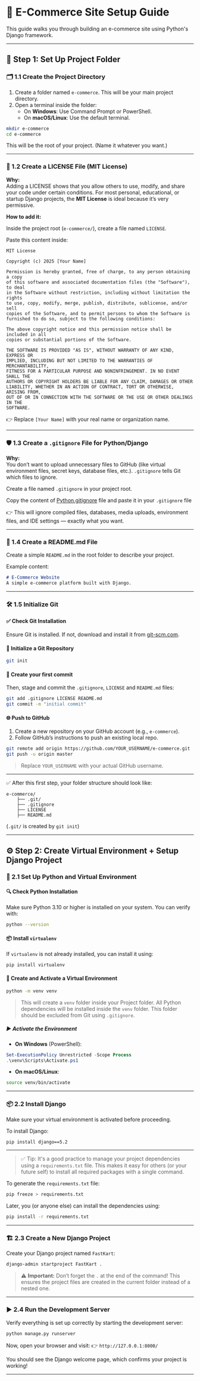 # 🛒 E-Commerce Site Setup Guide

This guide walks you through building an e-commerce site using Python's Django framework.

---

## 🚀 Step 1: Set Up Project Folder

### 🗂️ 1.1 Create the Project Directory

1. Create a folder named `e-commerce`. This will be your main project directory.
2. Open a terminal inside the folder:
   - On **Windows**: Use Command Prompt or PowerShell.
   - On **macOS/Linux**: Use the default terminal.

```bash
mkdir e-commerce
cd e-commerce
```

This will be the root of your project. (Name it whatever you want.)

---

### 📜 1.2 Create a LICENSE File (MIT License)

**Why:**  
Adding a LICENSE shows that you allow others to use, modify, and share your code under certain conditions. For most personal, educational, or startup Django projects, the **MIT License** is ideal because it’s very permissive.

**How to add it:**

Inside the project root (`e-commerce/`), create a file named `LICENSE`.

Paste this content inside:

```plaintext
MIT License

Copyright (c) 2025 [Your Name]

Permission is hereby granted, free of charge, to any person obtaining a copy
of this software and associated documentation files (the "Software"), to deal
in the Software without restriction, including without limitation the rights
to use, copy, modify, merge, publish, distribute, sublicense, and/or sell
copies of the Software, and to permit persons to whom the Software is
furnished to do so, subject to the following conditions:

The above copyright notice and this permission notice shall be included in all
copies or substantial portions of the Software.

THE SOFTWARE IS PROVIDED "AS IS", WITHOUT WARRANTY OF ANY KIND, EXPRESS OR
IMPLIED, INCLUDING BUT NOT LIMITED TO THE WARRANTIES OF MERCHANTABILITY,
FITNESS FOR A PARTICULAR PURPOSE AND NONINFRINGEMENT. IN NO EVENT SHALL THE
AUTHORS OR COPYRIGHT HOLDERS BE LIABLE FOR ANY CLAIM, DAMAGES OR OTHER
LIABILITY, WHETHER IN AN ACTION OF CONTRACT, TORT OR OTHERWISE, ARISING FROM,
OUT OF OR IN CONNECTION WITH THE SOFTWARE OR THE USE OR OTHER DEALINGS IN THE
SOFTWARE.
```

👉 Replace `[Your Name]` with your real name or organization name.

---

### 🛡️ 1.3 Create a `.gitignore` File for Python/Django

**Why:**  
You don’t want to upload unnecessary files to GitHub (like virtual environment files, secret keys, database files, etc.). `.gitignore` tells Git which files to ignore.

Create a file named `.gitignore` in your project root.

Copy the content of [Python.gitignore](https://github.com/github/gitignore/blob/main/Python.gitignore) file and paste it in your `.gitignore` file

👉 This will ignore compiled files, databases, media uploads, environment files, and IDE settings — exactly what you want.

---

### 📝 1.4 Create a README.md File

Create a simple `README.md` in the root folder to describe your project.

Example content:

```markdown
# E-Commerce Website
A simple e-commerce platform built with Django.
```

---

### 🛠️ 1.5 Initialize Git

#### ✅ Check Git Installation

Ensure Git is installed. If not, download and install it from [git-scm.com](https://git-scm.com/downloads).

#### 🔧 Initialize a Git Repository

```bash
git init
```

#### 📄 Create your first commit

Then, stage and commit the `.gitignore`, `LICENSE` and `README.md` files:

```bash
git add .gitignore LICENSE README.md
git commit -m "initial commit"
```

#### 🌐 Push to GitHub

1. Create a new repository on your GitHub account (e.g., `e-commerce`).
2. Follow GitHub’s instructions to push an existing local repo.

```bash
git remote add origin https://github.com/YOUR_USERNAME/e-commerce.git
git push -u origin master
```

> Replace `YOUR_USERNAME` with your actual GitHub username.

---

✅ After this first step, your folder structure should look like:

```plaintext
e-commerce/
    ├── .git/
    ├── .gitignore
    ├── LICENSE
    ├── README.md
```

(`.git/` is created by `git init`)

---

## ⚙️ Step 2: Create Virtual Environment + Setup Django Project

### 🐍 2.1 Set Up Python and Virtual Environment

#### 🔍 Check Python Installation

Make sure Python 3.10 or higher is installed on your system.
You can verify with:

```bash
python --version
```

#### 📦 Install `virtualenv`

If `virtualenv` is not already installed, you can install it using:

```bash
pip install virtualenv
```

#### 🧪 Create and Activate a Virtual Environment

```bash
python -m venv venv
```

> This will create a `venv` folder inside your Project folder.
> All Python dependencies will be installed inside the `venv` folder.
> This folder should be excluded from Git using `.gitignore`.

##### ▶️ Activate the Environment

- **On Windows** (PowerShell):

```powershell
Set-ExecutionPolicy Unrestricted -Scope Process
.\venv\Scripts\Activate.ps1
```

- **On macOS/Linux**:

```bash
source venv/bin/activate
```

---

### 📦 2.2 Install Django

Make sure your virtual environment is activated before proceeding.

To install Django:

```bash
pip install django==5.2
```

---

> ✅ Tip: It's a good practice to manage your project dependencies using a `requirements.txt` file. This makes it easy for others (or your future self) to install all required packages with a single command.

To generate the `requirements.txt` file:

```bash
pip freeze > requirements.txt
```

Later, you (or anyone else) can install the dependencies using:

```bash
pip install -r requirements.txt
```

---

### 🏗️ 2.3 Create a New Django Project

Create your Django project named `FastKart`:

```bash
django-admin startproject FastKart .
```

> ⚠️ **Important:** Don’t forget the `.` at the end of the command!
> This ensures the project files are created in the current folder instead of a nested one.

---

### ▶️ 2.4 Run the Development Server

Verify everything is set up correctly by starting the development server:

```bash
python manage.py runserver
```

Now, open your browser and visit:
👉 `http://127.0.0.1:8000/`

You should see the Django welcome page, which confirms your project is working!

---
